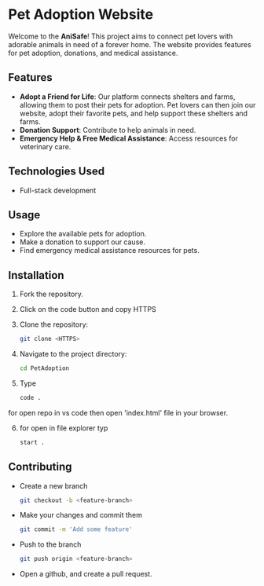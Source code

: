 # Pet Adoption Website

Welcome to the **AniSafe**! This project aims to connect pet lovers with adorable animals in need of a forever home. The website provides features for pet adoption, donations, and medical assistance.

## Features

- **Adopt a Friend for Life**: Our platform connects shelters and farms, allowing them to post their pets for adoption. Pet lovers can then join our website, adopt their favorite pets, and help support these shelters and farms.
- **Donation Support**: Contribute to help animals in need.
- **Emergency Help & Free Medical Assistance**: Access resources for veterinary care.

## Technologies Used

- Full-stack development

## Usage

- Explore the available pets for adoption.
- Make a donation to support our cause.
- Find emergency medical assistance resources for pets.

## Installation

1. Fork the repository.

3. Click on the code button and copy HTTPS
 
4. Clone the repository:
   ```bash
   git clone <HTTPS>
   
5. Navigate to the project directory:
    ```bash
   cd PetAdoption
    
6. Type 
   ```bash
   code .
for open repo in vs code then open 'index.html' file in your browser.

6. for  open in file explorer typ 
    ```bash
    start .

## Contributing

- Create a new branch
  ```bash
  git checkout -b <feature-branch>
- Make your changes and commit them 
  ```bash
  git commit -m 'Add some feature'
- Push to the branch 
  ```bash
  git push origin <feature-branch>
- Open a github, and create a pull request.
